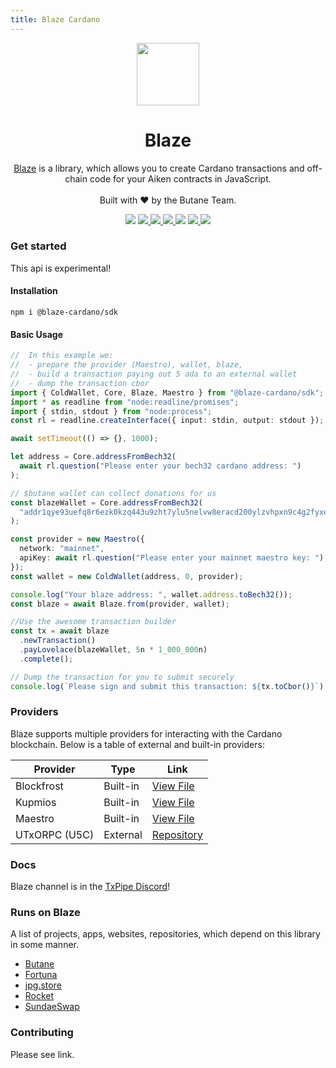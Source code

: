```yaml
---
title: Blaze Cardano
---
```


<p align="center">
  <img width="100px" src="/logo.svg" align="center"/>
  <h1 align="center">Blaze</h1>
  <p align="center"><a href="https://github.com/butaneprotocol/blaze" _target="blank">Blaze</a> is a library, which allows you to create Cardano transactions and off-chain code for your Aiken contracts in JavaScript.<br/><br/>
  Built with ❤️ by the Butane Team.
<p align="center">
    <img src="https://img.shields.io/github/commit-activity/m/butaneprotocol/blaze-cardano?style=for-the-badge" />
    <a href="https://www.npmjs.com/package/@blaze-cardano/sdk">
      <img src="https://img.shields.io/npm/v/@blaze-cardano/sdk?style=for-the-badge" />
    </a>
     <a href="https://blaze.butane.dev">
      <img src="https://img.shields.io/readthedocs/cardano-lucid?style=for-the-badge" />
    </a>
    <a href="https://www.npmjs.com/package/@blaze-cardano/sdk">
      <img src="https://img.shields.io/npm/dw/@blaze-cardano/sdk?style=for-the-badge" />
    </a>
    <img src="https://img.shields.io/github/license/butaneprotocol/blaze-cardano?style=for-the-badge" />
    <a href="https://twitter.com/butaneprotocol">
      <img src="https://img.shields.io/twitter/follow/butaneprotocol?style=for-the-badge&logo=twitter" />
    </a>
    <a href="https://discord.gg/4hUAdHAexb">
      <img src="https://img.shields.io/discord/946071061567529010?style=for-the-badge&logo=discord&label=chat%20with%20us" />
    </a>
  </p>
</p>

### Get started

This api is experimental!

#### Installation

```
npm i @blaze-cardano/sdk
```

#### Basic Usage

```ts
//  In this example we:
//  - prepare the provider (Maestro), wallet, blaze,
//  - build a transaction paying out 5 ada to an external wallet
//  - dump the transaction cbor
import { ColdWallet, Core, Blaze, Maestro } from "@blaze-cardano/sdk";
import * as readline from "node:readline/promises";
import { stdin, stdout } from "node:process";
const rl = readline.createInterface({ input: stdin, output: stdout });

await setTimeout(() => {}, 1000);

let address = Core.addressFromBech32(
  await rl.question("Please enter your bech32 cardano address: ")
);

// $butane wallet can collect donations for us
const blazeWallet = Core.addressFromBech32(
  "addr1qye93uefq8r6ezk0kzq443u9zht7ylu5nelvw8eracd200ylzvhpxn9c4g2fyxe5rlmn6z5qmm3dtjqfjn2vvy58l88szlpjw4"
);

const provider = new Maestro({
  network: "mainnet",
  apiKey: await rl.question("Please enter your mainnet maestro key: "),
});
const wallet = new ColdWallet(address, 0, provider);

console.log("Your blaze address: ", wallet.address.toBech32());
const blaze = await Blaze.from(provider, wallet);

//Use the awesome transaction builder
const tx = await blaze
  .newTransaction()
  .payLovelace(blazeWallet, 5n * 1_000_000n)
  .complete();

// Dump the transaction for you to submit securely
console.log(`Please sign and submit this transaction: ${tx.toCbor()}`);
```

### Providers

Blaze supports multiple providers for interacting with the Cardano blockchain. Below is a table of external and built-in providers:

| Provider      | Type     | Link                                                                                                          |
| ------------- | -------- | ------------------------------------------------------------------------------------------------------------- |
| Blockfrost    | Built-in | [View File](https://github.com/butaneprotocol/blaze-cardano/blob/main/packages/blaze-query/src/blockfrost.ts) |
| Kupmios       | Built-in | [View File](https://github.com/butaneprotocol/blaze-cardano/blob/main/packages/blaze-query/src/kupmios.ts)    |
| Maestro       | Built-in | [View File](https://github.com/butaneprotocol/blaze-cardano/blob/main/packages/blaze-query/src/maestro.ts)    |
| UTxORPC (U5C) | External | [Repository](https://github.com/utxorpc/blaze-provider)                                                       |

### Docs

Blaze channel is in the [TxPipe Discord](https://discord.gg/FAeAR6jX)!

### Runs on Blaze

A list of projects, apps, websites, repositories, which depend on this library in some manner.

- [Butane](https://butane.dev)
- [Fortuna](https://minefortuna.com/)
- [jpg.store](https://jpg.store)
- [Rocket](https://rocket.store)
- [SundaeSwap](https://sundae.fi/)

### Contributing

Please see link.
